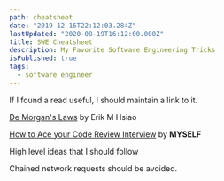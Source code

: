 ```yaml
---
path: cheatsheet
date: "2019-12-16T22:12:03.284Z"
lastUpdated: "2020-08-19T16:12:00.000Z"
title: SWE Cheatsheet
description: My Favorite Software Engineering Tricks
isPublished: true
tags:
  - software engineer
---
```


If I found a read useful, I should maintain a link to it.

[De Morgan's Laws](https://erikmhsiao.github.io/de-morgans-laws/) by Erik M Hsiao

[How to Ace your Code Review Interview](https://marcusmth.com/how-to-ace-your-code-review-interview/) by **MYSELF**

High level ideas that I should follow

Chained network requests should be avoided.
